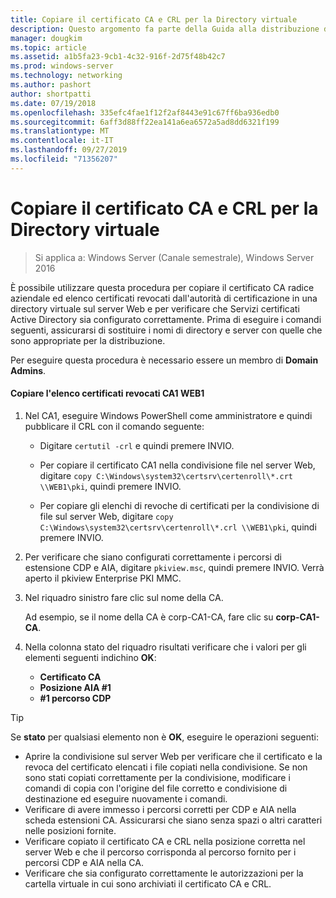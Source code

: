 ```yaml
---
title: Copiare il certificato CA e CRL per la Directory virtuale
description: Questo argomento fa parte della Guida alla distribuzione di un Server dei certificati per le distribuzioni Wireless e cablate 802.1 X
manager: dougkim
ms.topic: article
ms.assetid: a1b5fa23-9cb1-4c32-916f-2d75f48b42c7
ms.prod: windows-server
ms.technology: networking
ms.author: pashort
author: shortpatti
ms.date: 07/19/2018
ms.openlocfilehash: 335efc4fae1f12f2af8443e91c67ff6ba936edb0
ms.sourcegitcommit: 6aff3d88ff22ea141a6ea6572a5ad8dd6321f199
ms.translationtype: MT
ms.contentlocale: it-IT
ms.lasthandoff: 09/27/2019
ms.locfileid: "71356207"
---
```

# <a name="copy-the-ca-certificate-and-crl-to-the-virtual-directory"></a>Copiare il certificato CA e CRL per la Directory virtuale

>Si applica a: Windows Server (Canale semestrale), Windows Server 2016

È possibile utilizzare questa procedura per copiare il certificato CA radice aziendale ed elenco certificati revocati dall'autorità di certificazione in una directory virtuale sul server Web e per verificare che Servizi certificati Active Directory sia configurato correttamente. Prima di eseguire i comandi seguenti, assicurarsi di sostituire i nomi di directory e server con quelle che sono appropriate per la distribuzione.  
  
Per eseguire questa procedura è necessario essere un membro di **Domain Admins**.  
  
#### <a name="to-copy-the-certificate-revocation-list-from-ca1-to-web1"></a>Copiare l'elenco certificati revocati CA1 WEB1  
  
1.  Nel CA1, eseguire Windows PowerShell come amministratore e quindi pubblicare il CRL con il comando seguente:  
  
    - Digitare `certutil -crl` e quindi premere INVIO.  

    - Per copiare il certificato CA1 nella condivisione file nel server Web, digitare `copy C:\Windows\system32\certsrv\certenroll\*.crt \\WEB1\pki`, quindi premere INVIO.  
    
    - Per copiare gli elenchi di revoche di certificati per la condivisione di file sul server Web, digitare `copy C:\Windows\system32\certsrv\certenroll\*.crl \\WEB1\pki`, quindi premere INVIO.  
  
2.  Per verificare che siano configurati correttamente i percorsi di estensione CDP e AIA, digitare `pkiview.msc`, quindi premere INVIO. Verrà aperto il pkiview Enterprise PKI MMC.  
  
3.  Nel riquadro sinistro fare clic sul nome della CA.<p>Ad esempio, se il nome della CA è corp-CA1-CA, fare clic su **corp-CA1-CA**. 

4. Nella colonna stato del riquadro risultati verificare che i valori per gli elementi seguenti indichino **OK**:

    - **Certificato CA**
    - **Posizione AIA #1**
    - **#1 percorso CDP**   
  
  
> [!TIP]  
> Se **stato** per qualsiasi elemento non è **OK**, eseguire le operazioni seguenti:  
> -   Aprire la condivisione sul server Web per verificare che il certificato e la revoca del certificato elencati i file copiati nella condivisione. Se non sono stati copiati correttamente per la condivisione, modificare i comandi di copia con l'origine del file corretto e condivisione di destinazione ed eseguire nuovamente i comandi.  
> -   Verificare di avere immesso i percorsi corretti per CDP e AIA nella scheda estensioni CA. Assicurarsi che siano senza spazi o altri caratteri nelle posizioni fornite.  
> -   Verificare copiato il certificato CA e CRL nella posizione corretta nel server Web e che il percorso corrisponda al percorso fornito per i percorsi CDP e AIA nella CA.  
> -   Verificare che sia configurato correttamente le autorizzazioni per la cartella virtuale in cui sono archiviati il certificato CA e CRL.  
  


